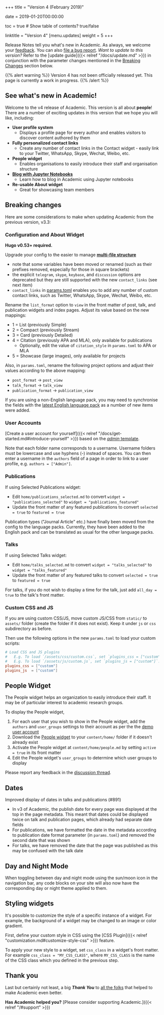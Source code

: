 +++
title = "Version 4 (February 2019)"

date = 2019-01-20T00:00:00

toc = true  # Show table of contents? true/false

linktitle = "Version 4"
[menu.updates]
  weight = 5
+++

Release Notes tell you what's new in Academic. As always, we welcome your [feedback](https://github.com/gcushen/hugo-academic/issues). You can also [file a bug report](https://github.com/gcushen/hugo-academic/issues). *Want to update to this version?* Refer to the [update guide]({{< relref "/docs/update.md" >}}) in conjunction with the parameter changes mentioned in the [Breaking Changes](#breaking-changes) section below.

{{% alert warning %}}
Version 4 has not been officially released yet. This page is currently a work in progress.
{{% /alert %}}

## See what's new in Academic!

Welcome to the v4 release of Academic. This version is all about **people**! There are a number of exciting updates in this version that we hope you will like, including:

- **User profile system**
  - Displays a profile page for every author and enables visitors to discover content authored by them
- **Fully personalized contact links**
  - Create any number of contact links in the Contact widget - easily link to your Twitter, WhatsApp, Skype, Wechat, Weibo, etc.
- **People widget**
  - Enables organisations to easily introduce their staff and organisation structure
- [**Blog with Jupyter Notebooks**](https://academic-demo.netlify.com/post/jupyter/)
  - Learn how to blog in Academic using Jupyter notebooks
- **Re-usable About widget**
  - Great for showcasing team members

## Breaking changes

Here are some considerations to make when updating Academic from the previous version, v3.3:

### Configuration and About Widget

**Hugo v0.53+ required.**

Upgrade your config to the easier to manage [**multi-file structure**](https://github.com/gcushen/hugo-academic/tree/master/exampleSite/config/_default)

  - note that some variables have been moved or renamed (such as their prefixes removed, especially for those in square brackets)
  - the explicit `telegram`, `skype`, `keybase`, and `discussion` options are deprecated but they are still supported with the new `contact_links` (see next item)
  - `contact_links` in [params.toml](https://github.com/gcushen/hugo-academic/blob/master/exampleSite/config/_default/params.toml) enables you to add any number of custom contact links, such as Twitter, WhatsApp, Skype, Wechat, Weibo, etc.

Rename the `list_format` option to `view` in the front matter of post, talk, and publication widgets and index pages. Adjust its value based on the new mappings:

- 1 = List (previously Simple)
- 2 = Compact (previously Stream)
- 3 = Card (previously Detailed)
- 4 = Citation (previously APA and MLA), only available for publications
  - Optionally, edit the value of `citation_style` in `params.toml` to APA or MLA
- 5 = Showcase (large images), only available for projects

Also, in `params.toml`, rename the following project options and adjust their values according to the above mapping:

- `post_format` -> `post_view`
- `talk_format` -> `talk_view`
- `publication_format` -> `publication_view`

If you are using a non-English language pack, you may need to synchronise the fields with the [latest English language pack](https://github.com/gcushen/hugo-academic/blob/master/i18n/en.yaml) as a number of new items were added.

### User Accounts

[Create a user account for yourself]({{< relref "/docs/get-started.md#introduce-yourself" >}}) based on the [*admin* template](https://github.com/gcushen/hugo-academic/tree/master/exampleSite/content/author).

Note that each folder name corresponds to a username. Username folders must be lowercase and use hyphens (-) instead of spaces. You can then enter a username in the `authors` field of a page in order to link to a user profile, e.g. `authors = ["Admin"]`.

### Publications

If using Selected Publications widget:

- Edit `home/publications_selected.md` to convert `widget = "publications_selected"` to `widget = "publications_featured"`
- Update the front matter of any featured publications to convert `selected = true` to `featured = true`

Publication types ("Journal Article" etc.) have finally been moved from the config to the language packs. Currently, they have been added to the English pack and can be translated as usual for the other language packs.

### Talks

If using Selected Talks widget:

- Edit `home/talks_selected.md` to convert `widget = "talks_selected"` to `widget = "talks_featured"`
- Update the front matter of any featured talks to convert `selected = true` to `featured = true`

For talks, if you do not wish to display a time for the talk, just add `all_day = true` to the talk's front matter.

### Custom CSS and JS

If you are using custom CSS/JS, move custom JS/CSS from `static/` to `assets/` folder (create the folder if it does not exist). Keep it under `js` or `css` subdirectory as before.

Then use the following options in the new `params.toml` to load your custom scripts:

```toml
# Load CSS and JS plugins
#   E.g. To load `/assets/css/custom.css`, set `plugins_css = ["custom"]`.
#   E.g. To load `/assets/js/custom.js`, set `plugins_js = ["custom"]`.
plugins_css = ["custom"]
plugins_js  = ["custom"]
```

## People Widget

The People widget helps an organization to easily introduce their staff. It may be of particular interest to academic research groups.

To display the People widget,

1. For each user that you wish to show in the People widget, add the `authors` and `user_groups` settings to their account as per the the [demo user account](https://raw.githubusercontent.com/gcushen/hugo-academic/master/exampleSite/content/author/admin/_index.md)
2. Download the [People widget](https://raw.githubusercontent.com/gcushen/hugo-academic/master/exampleSite/content/home/people.md) to your `content/home/` folder if it doesn't already exist
3. Activate the People widget at `content/home/people.md` by setting `active = true` in its front matter
4. Edit the People widget's `user_groups` to determine which user groups to display

Please report any feedback in the [discussion thread](https://github.com/gcushen/hugo-academic/issues/274).

## Dates

Improved display of dates in talks and publications (#891)

- In v3 of Academic, the publish date for every page was displayed at the top in the page metadata. This meant that dates could be displayed twice on talk and publication pages, which already had separate date fields
- For publications, we have formatted the date in the metadata according to publication date format parameter (in `params.toml`) and removed the second date that was shown
- For talks, we have removed the date that the page was published as this may be confused with the talk date

## Day and Night Mode

When toggling between day and night mode using the sun/moon icon in the navigation bar, any code blocks on your site will also now have the corresponding day or night theme applied to them.

## Styling widgets

It's possible to customize the style of a specific instance of a widget. For example, the background of a widget may be changed to an image or color gradient.

First, define your custom style in CSS using the [CSS Plugin]({{< relref "customization.md#customize-style-css" >}}) feature.

To apply your new style to a widget, set `css_class` in a widget's front matter. For example `css_class = "MY_CSS_CLASS"`, where `MY_CSS_CLASS` is the name of the CSS class which you defined in the previous step.

## Thank you

Last but certainly not least, a big **_Thank You_** to [all the folks](https://github.com/gcushen/hugo-academic/graphs/contributors) that helped to make Academic even better.

**Has Academic helped you?** [Please consider supporting Academic.]({{< relref "/#support" >}})
